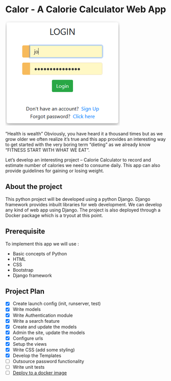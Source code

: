 # Calor - A Calorie Calculator Web App

![img.png](img.png)

”Health is wealth” Obviously, you have heard it a thousand times but as we grow
older we often realize it’s true and this app provides an interesting way to get
started with the very boring term “dieting” as we already know “FITNESS START
WITH WHAT WE EAT”.

Let’s develop an interesting project – Calorie Calculator to record and estimate
number of calories we need to consume daily. This app can also provide
guidelines for gaining or losing weight.

## About the project

This python project will be developed using a python Django. Django 
framework provides inbuilt libraries for web development. We can develop any 
kind of web app using Django. The project is also deployed through a Docker 
package which is a tryout at this point.

## Prerequisite

To implement this app we will use :

- Basic concepts of Python
- HTML
- CSS
- Bootstrap
- Django framework

## Project Plan

- [x] Create launch config (init, runserver, test)
- [x] Write models
- [x] Write Authentication module
- [x] Write a search feature
- [x] Create and update the models
- [x] Admin the site, update the models
- [x] Configure urls
- [x] Setup the views
- [x] Write CSS (add some styling)
- [x] Develop the Templates
- [ ] Outsource password functionality
- [ ] Write unit tests
- [ ] [Deploy to a docker image](https://blog.logrocket.com/dockerizing-a-django-app/)
